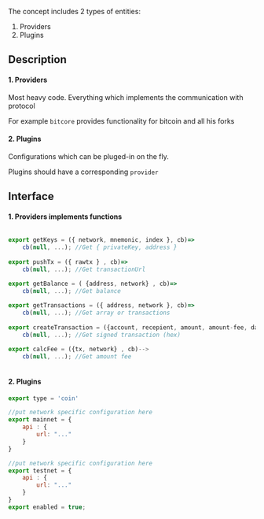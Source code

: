 The concept includes 2 types of entities:

1. Providers
2. Plugins

## Description

#### 1. Providers

Most heavy code. Everything which implements the communication with protocol

For example `bitcore` provides functionality for bitcoin and all his forks


#### 2. Plugins

Configurations which can be pluged-in on the fly.

Plugins should have a corresponding `provider`

## Interface

#### 1. Providers implements functions

```Javascript 

export getKeys = ({ network, mnemonic, index }, cb)=>
    cb(null, ...); //Get { privateKey, address }
    
export pushTx = ({ rawtx } , cb)=>
    cb(null, ...); //Get transactionUrl

export getBalance = ( {address, network} , cb)=>
    cb(null, ...); //Get balance
    
export getTransactions = ({ address, network }, cb)=>
    cb(null, ...); //Get array or transactions
    
export createTransaction = ({account, recepient, amount, amount-fee, data} , cb)-->
    cb(null, ...); //Get signed transaction (hex)

export calcFee = ({tx, network} , cb)-->
    cb(null, ...); //Get amount fee
    
```

#### 2. Plugins

```Javascript
export type = 'coin'

//put network specific configuration here
export mainnet = {
    api : {
        url: "..."
    }
}

//put network specific configuration here
export testnet = {
    api : {
        url: "..."
    }
}
export enabled = true;

```